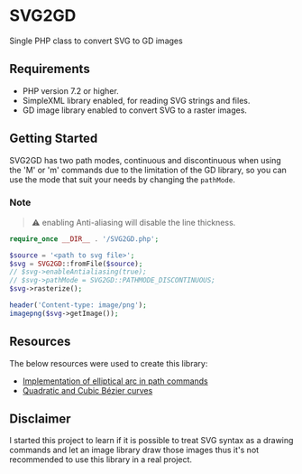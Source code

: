 # SVG2GD

Single PHP class to convert SVG to GD images

## Requirements

- PHP version 7.2 or higher.
- SimpleXML library enabled, for reading SVG strings and files.
- GD image library enabled to convert SVG to a raster images.

## Getting Started

SVG2GD has two path modes, continuous and discontinuous when using the 'M' or 'm'
commands due to the limitation of the GD library, so you can use the mode that suit your needs
by changing the `pathMode`.

### Note
> :warning: enabling Anti-aliasing will disable the line thickness.

```php
require_once __DIR__ . '/SVG2GD.php';

$source = '<path to svg file>';
$svg = SVG2GD::fromFile($source);
// $svg->enableAntialiasing(true);
// $svg->pathMode = SVG2GD::PATHMODE_DISCONTINUOUS;
$svg->rasterize();

header('Content-type: image/png');
imagepng($svg->getImage());
```

## Resources

The below resources were used to create this library:
- [Implementation of elliptical arc in path commands](https://www.w3.org/TR/SVG/implnote.html)
- [Quadratic and Cubic Bézier curves](https://en.wikipedia.org/wiki/B%C3%A9zier_curve#Specific_cases)

## Disclaimer
I started this project to learn if it is possible to treat SVG syntax as a drawing commands
and let an image library draw those images thus it's not recommended to use this library in a real project.
